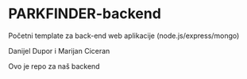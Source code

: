 # PARKFINDER-backend
Početni template za back-end web aplikacije (node.js/express/mongo)

Danijel Dupor i Marijan Ciceran

Ovo je repo za naš backend
